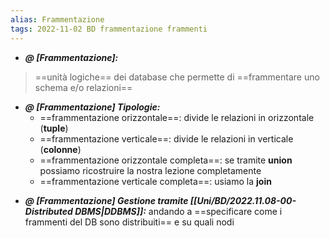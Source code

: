 ```yaml
---
alias: Frammentazione
tags: 2022-11-02 BD frammentazione frammenti
---
```


- ***@ [Frammentazione]:***
> ==unità logiche== dei database che permette di ==frammentare uno schema e/o relazioni==
<!--ID: 1670236970978-->


- ***@ [Frammentazione] Tipologie:***
	- ==frammentazione orizzontale==: divide le relazioni in orizzontale (**tuple**)
	- ==frammentazione verticale==: divide le relazioni in verticale (**colonne**)
	- ==frammentazione orizzontale completa==: se tramite **union** possiamo ricostruire la nostra lezione completamente
	- ==frammentazione verticale completa==: usiamo la **join**
<!--ID: 1670236970983-->


- ***@ [Frammentazione] Gestione tramite [[Uni/BD/2022.11.08-00-Distributed DBMS|DDBMS]]:***
	andando a ==specificare come i frammenti del DB sono distribuiti== e su quali nodi
<!--ID: 1670236970987-->
